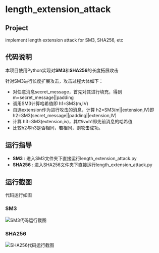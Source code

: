 # length_extension_attack

## Project
  implement length extension attack for SM3, SHA256, etc


## 代码说明
本项目使用Python实现对**SM3**和**SHA256**的长度拓展攻击


针对SM3进行长度扩展攻击，攻击过程大体如下：
- 对任意消息secret_message，首先对其进行填充，得到 m=secret_message||padding
- 调用SM3计算哈希值即 h1=SM3(m,IV)
- 自选extension作为进行攻击的消息，计算 h2=SM3(m||extension,IV)即h2=SM3(secret_message||padding||extension,IV)
- 计算 h3=SM3(extension,iv)，其中iv=h1即先前消息的哈希值
- 比较h2与h3是否相同，若相同，则攻击成功。




## 运行指导
- **SM3** : 进入SM3文件夹下直接运行length_extension_attack.py
- **SHA256** : 进入SHA256文件夹下直接运行length_extension_attack.py

## 运行截图
代码运行如图

### SM3

![SM3代码运行截图](https://github.com/wzd12138/Cyberspace-Security-Innovation-and-Entrepreneurship-Practice-Course/blob/main/image/Forge_a_signature/Forge_a_signature.png)

### SHA256
![SHA256代码运行截图](https://github.com/wzd12138/Cyberspace-Security-Innovation-and-Entrepreneurship-Practice-Course/blob/main/image/Forge_a_signature/Forge_a_signature.png)